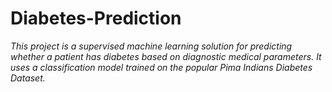 # Diabetes-Prediction<i>
This project is a supervised machine learning solution for predicting whether a patient has diabetes based on diagnostic medical parameters. It uses a classification model trained on the popular Pima Indians Diabetes Dataset.</i>
